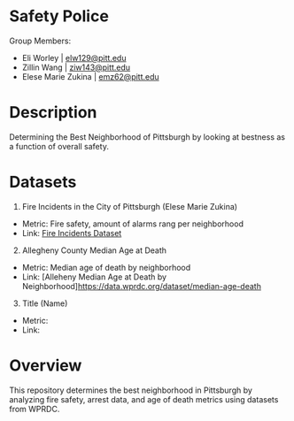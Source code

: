 # Safety Police
Group Members: 
- Eli Worley | elw129@pitt.edu
- Zillin Wang | ziw143@pitt.edu
- Elese Marie Zukina | emz62@pitt.edu

# Description 
Determining the Best Neighborhood of Pittsburgh by looking at bestness as a function of overall safety.

# Datasets
1. Fire Incidents in the City of Pittsburgh (Elese Marie Zukina)
  - Metric: Fire safety, amount of alarms rang per neighborhood
  - Link: [Fire Incidents Dataset](https://data.wprdc.org/dataset/fire-incidents-in-city-of-pittsburgh)

2. Allegheny County Median Age at Death
  - Metric: Median age of death by neighborhood
  - Link: [Alleheny Median Age at Death by Neighborhood]https://data.wprdc.org/dataset/median-age-death

3. Title (Name)
  - Metric:
  - Link:

# Overview
This repository determines the best neighborhood in Pittsburgh by analyzing fire safety, arrest data, and age of death metrics using datasets from WPRDC.
